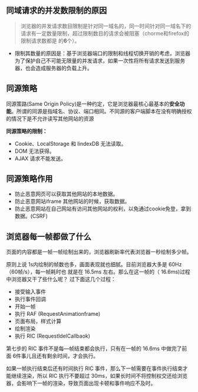 ## 同域请求的并发数限制的原因

> 浏览器的并发请求数目限制是针对同一域名的，同一时间针对同一域名下的请求有一定数量限制，超过限制数目的请求会被阻塞（chorme和firefox的限制请求数都是 的**6**个）。

+ 限制其数量的原因是：基于浏览器端口的限制和线程切换开销的考虑，浏览器为了保护自己不可能无限量的并发请求，如果一次性将所有请求发送到服务器，也会造成服务器的负载上升。

## 同源策略

同源策路(Same Origin Policy)是一种约定，它是浏览器最核心最基本的**安全功能**。所谓的同源是指域名、协议、端口相同。不同源的客户端脚本在没有明确授权的情况下是不允许读写其他网站的资源

**同源策略的限制：**

+ Cookie、LocalStorage 和 IindexDB 无法读取。
+ DOM 无法获得。
+ AJAX 请求不能发送。
  

## 同源策略作用

+ 防止恶意网页可以获取其他网站的本地数据。
+ 防止恶意网站iframe 其他网站的时候，获取数据。
+ 防止恶意网站在自己网站有访问其他网站的权利，以免通过cookie免登，拿到数据。(CSRF)

## 浏览器每一帧都做了什么

页面的内容都是一帧一帧绘制出来的，浏览器刷新率代表浏览器一秒绘制多少帧。

原则上说 1s内绘制的帧数也多，画面表现就也细腻。目前浏览器大多是 60Hz（60帧/s），每一帧耗时也
就是在 16.5ms 左右。那么在这一帧的（ 16.6ms)过程中浏览器又干了些什么呢？
过下面这几个过程：

+ 接受输入事件
+ 执行事件回调
+ 开始一帧
+ 执行 RAF (RequestAnimationframe)
+ 页面布局，样式计算
+ 绘制渲染
+ 执行 RIC (RequestldelCallbaok)

第七步的 RIC 事件不是每—帧结束都会执行，只有在一帧的 16.6ms 中做完了前面 6件事儿且还有剩余时间，才会执行。

如果一帧执行结束后还有时间执行 RIC 事件，那么下一帧需要在事件执行结束才能继续渲染，所以 RIC 执行不要超过 30ms，如果长时间不将控制权交还给浏览器，会影响下一帧的渲染，导致页面出现卡顿和事件响应不及时。
